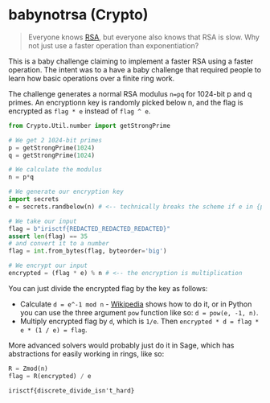 # babynotrsa (Crypto)
> Everyone knows [RSA](https://en.wikipedia.org/wiki/RSA_(cryptosystem)), but everyone also knows that RSA is slow. Why not just use a faster operation than exponentiation?

This is a baby challenge claiming to implement a faster RSA using a faster operation. The intent was to a have a baby challenge that required people to learn how basic operations over a finite ring work.

The challenge generates a normal RSA modulus `n=pq` for 1024-bit p and q primes. An encryptionn key is randomly picked below n, and the flag is encrypted as `flag * e` instead of `flag ^ e`.

```py
from Crypto.Util.number import getStrongPrime

# We get 2 1024-bit primes
p = getStrongPrime(1024)
q = getStrongPrime(1024)

# We calculate the modulus
n = p*q

# We generate our encryption key
import secrets
e = secrets.randbelow(n) # <-- technically breaks the scheme if e in {p, q, 0, 1}

# We take our input
flag = b"irisctf{REDACTED_REDACTED_REDACTED}"
assert len(flag) == 35
# and convert it to a number
flag = int.from_bytes(flag, byteorder='big')

# We encrypt our input
encrypted = (flag * e) % n # <-- the encryption is multiplication
```

You can just divide the encrypted flag by the key as follows:
- Calculate `d = e^-1 mod n` - [Wikipedia](https://en.wikipedia.org/wiki/Modular_multiplicative_inverse) shows how to do it, or in Python you can use the three argument `pow` function like so: `d = pow(e, -1, n)`. 
- Multiply encrypted flag by `d`, which is `1/e`. Then `encrypted * d = flag * e * (1 / e) = flag`.

More advanced solvers would probably just do it in Sage, which has abstractions for easily working in rings, like so:
```py
R = Zmod(n)
flag = R(encrypted) / e
```

```
irisctf{discrete_divide_isn't_hard}
```
